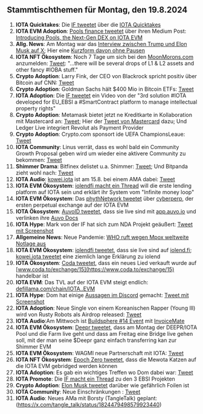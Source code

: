 ## Stammtischthemen für Montag, den 19.8.2024

1. **IOTA Quicktakes**: Die [IF tweetet](https://x.com/iota/status/1822921012372992344) über die [IOTA Quicktakes]()
2. **IOTA EVM Adoption**: [Pools finance tweetet](https://x.com/PoolsFinance/status/1823000460426363139) über ihren Medium Post: [Introducing Pools, the Next-Gen DEX on IOTA EVM](https://medium.com/@Pools_Finance/introducing-pools-the-next-gen-dex-on-iota-evm-aaab7ebe8c59)
3. **Allg. News**: Am Montag war das [Interview zwischen Trump und Elon Musk auf X](https://x.com/realDonaldTrump/status/1823144316014911820); Hier eine [Kurzform davon ohne Pausen](https://x.com/farzyness/status/1823224969972560278)
4. **IOTA NFT Ökosystem**: Noch 7 Tage um sich bei den [MoonMorons.com](https://moonmorons.com/) anzumelden: [Tweet](https://x.com/MoonMorons/status/1823245479154446548): "...there will be several drops of L1 & L2 assets and other fancy #IOBA stuff."
5. **Crypto Adoption**: Larry Fink, der CEO von Blackrock spricht positiv über Bitcoin auf CNN: [Tweet](https://x.com/kyle_chasse/status/1823055214619787380)
6. **Crypto Adoption**: Goldman Sachs hält $400 Mio in Bitcoin ETFs: [Tweet](https://x.com/FurkanCCTV/status/1823606907447205971)
7. **IOTA Adoption**: Die [IF tweetet](https://x.com/iota/status/1823358935144743371) ein Video von der "3rd solution #IOTA developed for EU_EBSI a #SmartContract platform to manage intellectual property rights"
8. **Crypto Adoption**: Metamask bietet jetzt ne Kreditkarte in Kollaboration mit Mastercard an: [Tweet](https://x.com/MetaMask/status/1823700296281022804); Hier der [Tweet von Mastercard](https://x.com/MastercardNews/status/1823714960599380466) dazu; Und Ledger Live integriert Revolut als Payment Provider
9. **Crypto Adoption**: Crypto.com sponsort ide UEFA ChampionsLeaue: [Tweet](https://x.com/cryptocom/status/1823654699163132296)
10. **IOTA Community**: Linus verrät, dass es wohl bald ein Community Growth Proposal geben wird um wieder eine aktivere Community zu bekommen: [Tweet](https://x.com/IotaPoet/status/1823627008095535367)
11. **Shimmer Drama**: Bitfinex delistet u.a. Shimmer: [Tweet](https://x.com/IotaPoet/status/1823361235930222739); Und Bitpanda zieht wohl nach: [Tweet](https://x.com/GM__INV/status/1823429138776006835)
12. **IOTA Audio**: [kowei.iota](https://x.com/kowei1995) ist am 15.8. bei einem AMA dabei: [Tweet](https://x.com/RealtyX_DAO/status/1823336845213679745)
13. **IOTA EVM Ökosystem**: [iolendfi macht ein Thread](https://x.com/iolendfi/status/1823282121298849839) will die erste lending platform auf IOTA sein und erklärt ihr System vom "Infinite money loop"
14. **IOTA EVM Ökosystem**: Das [phythNetwork tweetet](https://x.com/PythNetwork/status/1823374262780170706) über [cyberperp](https://x.com/cyberperp), der ersten perpetual exchange auf der IOTA EVM
15. **IOTA Ökosystem**: [AuvoID tweetet](https://x.com/AuvoDigital/status/1824004311661064460), dass sie live sind mit [app.auvo.io](https://app.auvo.io/dashboard) und verlinken ihre [Auvo Docs](https://docs.auvo.io/)
16. **IOTA Hype**: Mark von der IF hat sich zum NDA Projekt geäußert: [Tweet mit Screenshot](https://x.com/Vrom14286662/status/1823820099008311736)
17. **Allgemeine News**: Neue Pandemie: [WHO ruft wegen Mpox weltweite Notlage aus](https://www.tagesschau.de/eilmeldung/mpox-104.html)
18. **IOTA EVM Ökosystem**: [iolendfi tweetet](https://x.com/iolendfi/status/1824096676568588635), dass sie live sind auf [iolend.fi](https://www.iolend.fi/markets); [kowei.iota tweetet](https://x.com/kowei1995/status/1824378256037974467) eine ziemlich lange Erklärung zu iolend
19. **IOTA Ökosystem**: [Coda tweetet](https://x.com/coda_digital/status/1824178036599664778), dass ein neues Lied verkauft wurde auf [www.coda.to/exchange/15](https://www.coda.to/exchange/15) handelbar ist
20. **IOTA EVM**: Das TVL auf der IOTA EVM steigt endlich: [defillama.com/chain/IOTA..EVM](https://defillama.com/chain/IOTA%20EVM)
21. **IOTA Hype**: Dom hat einige [Aussagen im Discord](https://discord.com/channels/397872799483428865/397872799483428867/1273904393527230524) gemacht: [Tweet mit Screenshot](https://x.com/Vrom14286662/status/1824390055730839716)
22. **IOTA Adoption**: Neue Single von einem Koreanischen Rapper (Young Ill) wird von Rusty Robots als Airdrop released: [Tweet](https://x.com/RustyRobotCC/status/1824359078207918282)
23. **IOTA Audio**:Am Mittwoch ist [Buildsphere #14 Event](https://x.com/iota/status/1824400720281362742) mit [InvoiceMate](https://x.com/MateInvoice)
24. **IOTA EVM Ökosystem**: [Deepr tweetet](https://x.com/DeeprFinance/status/1824467765366821178), dass am Montag der DEEPR/IOTA Pool und die Farm live geht und dass am Freitag eine Bridge live gehen soll, mit der man seine $Deepr ganz einfach transferring kan zur Shimmer EVM
25. **IOTA EVM Ökosystem**: WAGMI neue Partnerschaft mit IOTA: [Tweet](https://x.com/PopsicleFinance/status/1824175025823334818)
26. **IOTA NFT Ökosystem**: [Epoch Zero tweetet](https://x.com/Epoch_0/status/1824437756950413508), dass die Mewota Katzen auf die IOTA EVM gebridged werden können
27. **IOTA Adoption**: Es gab ein wichtiges Treffen wo Dom dabei war: [Tweet](https://x.com/Vrom14286662/status/1824454035388469366)
28. **IOTA Promote**: Die [IF macht ein Thread](https://x.com/iota/status/1824446014314446852) zu den 3 EBSI Projekten
29. **Crypto Adoption**: [Elon Musk tweetet](https://x.com/elonmusk/status/1824410315422871867) darüber wie gefährlich Foilen ist
30. **IOTA Community**: Neue Einschränkungen : [Tweet](https://x.com/lohegrim/status/1824480110528852226)
31. **IOTA Audio**: Neues AMa mit Borsty (TangleTalk) geplant: (https://x.com/tangle_talk/status/1824479498579923440)  
